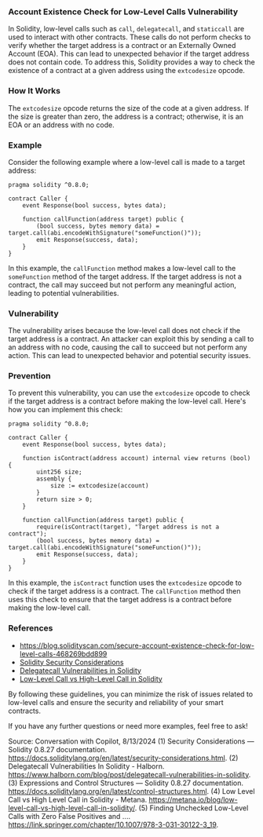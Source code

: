 ### Account Existence Check for Low-Level Calls Vulnerability

In Solidity, low-level calls such as `call`, `delegatecall`, and `staticcall` are used to interact with other contracts. These calls do not perform checks to verify whether the target address is a contract or an Externally Owned Account (EOA). This can lead to unexpected behavior if the target address does not contain code. To address this, Solidity provides a way to check the existence of a contract at a given address using the `extcodesize` opcode.

### How It Works

The `extcodesize` opcode returns the size of the code at a given address. If the size is greater than zero, the address is a contract; otherwise, it is an EOA or an address with no code.

### Example

Consider the following example where a low-level call is made to a target address:

```solidity
pragma solidity ^0.8.0;

contract Caller {
    event Response(bool success, bytes data);

    function callFunction(address target) public {
        (bool success, bytes memory data) = target.call(abi.encodeWithSignature("someFunction()"));
        emit Response(success, data);
    }
}
```

In this example, the `callFunction` method makes a low-level call to the `someFunction` method of the target address. If the target address is not a contract, the call may succeed but not perform any meaningful action, leading to potential vulnerabilities.

### Vulnerability

The vulnerability arises because the low-level call does not check if the target address is a contract. An attacker can exploit this by sending a call to an address with no code, causing the call to succeed but not perform any action. This can lead to unexpected behavior and potential security issues.

### Prevention

To prevent this vulnerability, you can use the `extcodesize` opcode to check if the target address is a contract before making the low-level call. Here's how you can implement this check:

```solidity
pragma solidity ^0.8.0;

contract Caller {
    event Response(bool success, bytes data);

    function isContract(address account) internal view returns (bool) {
        uint256 size;
        assembly {
            size := extcodesize(account)
        }
        return size > 0;
    }

    function callFunction(address target) public {
        require(isContract(target), "Target address is not a contract");
        (bool success, bytes memory data) = target.call(abi.encodeWithSignature("someFunction()"));
        emit Response(success, data);
    }
}
```

In this example, the `isContract` function uses the `extcodesize` opcode to check if the target address is a contract. The `callFunction` method then uses this check to ensure that the target address is a contract before making the low-level call.

### References

- https://blog.solidityscan.com/secure-account-existence-check-for-low-level-calls-468269bdd899
- [Solidity Security Considerations](https://docs.soliditylang.org/en/latest/security-considerations.html)
- [Delegatecall Vulnerabilities in Solidity](https://www.halborn.com/blog/post/delegatecall-vulnerabilities-in-solidity)
- [Low-Level Call vs High-Level Call in Solidity](https://metana.io/blog/low-level-call-vs-high-level-call-in-solidity/)

By following these guidelines, you can minimize the risk of issues related to low-level calls and ensure the security and reliability of your smart contracts.

If you have any further questions or need more examples, feel free to ask!

Source: Conversation with Copilot, 8/13/2024
(1) Security Considerations — Solidity 0.8.27 documentation. https://docs.soliditylang.org/en/latest/security-considerations.html.
(2) Delegatecall Vulnerabilities In Solidity - Halborn. https://www.halborn.com/blog/post/delegatecall-vulnerabilities-in-solidity.
(3) Expressions and Control Structures — Solidity 0.8.27 documentation. https://docs.soliditylang.org/en/latest/control-structures.html.
(4) Low Level Call vs High Level Call in Solidity - Metana. https://metana.io/blog/low-level-call-vs-high-level-call-in-solidity/.
(5) Finding Unchecked Low-Level Calls with Zero False Positives and .... https://link.springer.com/chapter/10.1007/978-3-031-30122-3_19.
